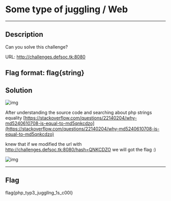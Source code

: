 # Some type of juggling / Web

---

## Description

Can you solve this challenge?

URL: http://challenges.defsoc.tk:8080

Flag format: flag{string}
---

## Solution

![img](https://i.imgur.com/NB0DaMO.png)

After understanding the source code and searching about php strings equality 
[https://stackoverflow.com/questions/22140204/why-md5240610708-is-equal-to-md5qnkcdzo](https://stackoverflow.com/questions/22140204/why-md5240610708-is-equal-to-md5qnkcdzo)

knew that if we modified the url with http://challenges.defsoc.tk:8080/hash=QNKCDZO
we will got the flag :)

![img](https://i.imgur.com/02gOAMD.png)

---

## Flag

flag{php_typ3_juggllng_1s_c00l}